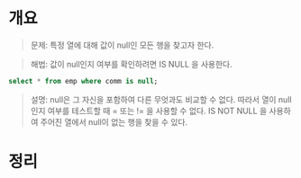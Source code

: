 <!-- Date: 2025-01-09 -->
<!-- Update Date: 2025-01-09 -->
<!-- File ID: 4ae6ac8e-cf74-42c6-a58f-0e5439e7b281 -->
<!-- Author: Seoyeon Jang -->

# 개요
>문제: 특정 열에 대해 값이 null인 모든 행을 찾고자 한다.

>해법: 값이 null인지 여부를 확인하려면 IS NULL 을 사용한다.

```sql
select * from emp where comm is null;
```

>설명: null은 그 자신을 포함하여 다른 무엇과도 비교할 수 없다. 따라서 열이 null인지 여부를 테스트할 때 = 또는 != 을 사용할 수 없다.
> IS NOT NULL 을 사용하여 주어진 열에서 null이 없는 행을 찾을 수 있다.


# 정리



